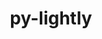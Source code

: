 ---
title: "py-lightly"
layout: cache
categories: [package, develop-2024-12-08]
meta: {"versions": ["1.5.11"], "compilers": ["gcc@=13.2.0"], "oss": ["ubuntu24.04"], "platforms": ["linux"], "targets": ["aarch64", "x86_64_v3"], "stacks": ["ml-linux-aarch64-cpu", "ml-linux-aarch64-cuda", "ml-linux-x86_64-cpu", "ml-linux-x86_64-cuda", "root"], "num_specs": 4, "num_specs_by_stack": {"ml-linux-aarch64-cpu": 1, "root": 4, "ml-linux-aarch64-cuda": 1, "ml-linux-x86_64-cpu": 1, "ml-linux-x86_64-cuda": 1}}
spec_details: [{"hash": "5z6wnecgaucuzjoumt2tcmkwfvhvssjq", "compiler": "gcc@=13.2.0", "versions": ["1.5.11"], "os": "ubuntu24.04", "platform": "linux", "target": "aarch64", "variants": ["build_system=python_pip"], "stacks": ["ml-linux-aarch64-cpu", "root"], "size": "-", "tarball": "https://binaries.spack.io/develop-2024-12-08/build_cache/linux-ubuntu24.04-aarch64/gcc-13.2.0/py-lightly-1.5.11/linux-ubuntu24.04-aarch64-gcc-13.2.0-py-lightly-1.5.11-5z6wnecgaucuzjoumt2tcmkwfvhvssjq.spack"}, {"hash": "gs7xrbhysj4i25suw6m4ayfi5xdwjvd5", "compiler": "gcc@=13.2.0", "versions": ["1.5.11"], "os": "ubuntu24.04", "platform": "linux", "target": "aarch64", "variants": ["build_system=python_pip"], "stacks": ["ml-linux-aarch64-cuda", "root"], "size": "-", "tarball": "https://binaries.spack.io/develop-2024-12-08/build_cache/linux-ubuntu24.04-aarch64/gcc-13.2.0/py-lightly-1.5.11/linux-ubuntu24.04-aarch64-gcc-13.2.0-py-lightly-1.5.11-gs7xrbhysj4i25suw6m4ayfi5xdwjvd5.spack"}, {"hash": "3jdceer5ln6vewvvnidrraj4wql5t7s7", "compiler": "gcc@=13.2.0", "versions": ["1.5.11"], "os": "ubuntu24.04", "platform": "linux", "target": "x86_64_v3", "variants": ["build_system=python_pip"], "stacks": ["ml-linux-x86_64-cpu", "root"], "size": "-", "tarball": "https://binaries.spack.io/develop-2024-12-08/build_cache/linux-ubuntu24.04-x86_64_v3/gcc-13.2.0/py-lightly-1.5.11/linux-ubuntu24.04-x86_64_v3-gcc-13.2.0-py-lightly-1.5.11-3jdceer5ln6vewvvnidrraj4wql5t7s7.spack"}, {"hash": "dgkwxhotyhavtugndkxx7qcp7fw5fkpa", "compiler": "gcc@=13.2.0", "versions": ["1.5.11"], "os": "ubuntu24.04", "platform": "linux", "target": "x86_64_v3", "variants": ["build_system=python_pip"], "stacks": ["root", "ml-linux-x86_64-cuda"], "size": "-", "tarball": "https://binaries.spack.io/develop-2024-12-08/build_cache/linux-ubuntu24.04-x86_64_v3/gcc-13.2.0/py-lightly-1.5.11/linux-ubuntu24.04-x86_64_v3-gcc-13.2.0-py-lightly-1.5.11-dgkwxhotyhavtugndkxx7qcp7fw5fkpa.spack"}]
---